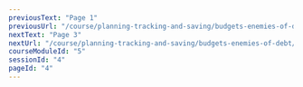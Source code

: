 ```yaml
---
previousText: "Page 1"
previousUrl: "/course/planning-tracking-and-saving/budgets-enemies-of-debt/page-one"
nextText: "Page 3"
nextUrl: "/course/planning-tracking-and-saving/budgets-enemies-of-debt/page-three"
courseModuleId: "5"
sessionId: "4"
pageId: "4"
---
```



